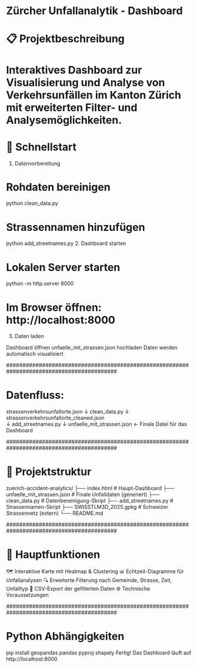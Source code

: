# Zürcher Unfallanalytik - Dashboard
# 📋 Projektbeschreibung

# Interaktives Dashboard zur Visualisierung und Analyse von Verkehrsunfällen im Kanton Zürich mit erweiterten Filter- und Analysemöglichkeiten.


# 🚀 Schnellstart


1. Datenvorbereitung


# Rohdaten bereinigen
python clean_data.py

# Strassennamen hinzufügen
python add_streetnames.py
2. Dashboard starten

# Lokalen Server starten
python -m http.server 8000

# Im Browser öffnen: http://localhost:8000



3. Daten laden

Dashboard öffnen
unfaelle_mit_strassen.json hochladen
Daten werden automatisch visualisiert

##########################################################################################


# Datenfluss:

strassenverkehrsunfallorte.json
         ↓
clean_data.py
         ↓
strassenverkehrsunfallorte_cleaned.json  
         ↓
add_streetnames.py
         ↓
unfaelle_mit_strassen.json  ← Finale Datei für das Dashboard

##########################################################################################


# 📁 Projektstruktur

zuerich-accident-analytics/
├── index.html                          # Haupt-Dashboard
├── unfaelle_mit_strassen.json          # Finale Unfalldaten (generiert)
├── clean_data.py                       # Datenbereinigung-Skript
├── add_streetnames.py                  # Strassennamen-Skript
├── SWISSTLM3D_2025.gpkg               # Schweizer Strassennetz (extern)
└── README.md

##########################################################################################


# 🎯 Hauptfunktionen

🗺️ Interaktive Karte mit Heatmap & Clustering
📊 Echtzeit-Diagramme für Unfallanalysen
🔍 Erweiterte Filterung nach Gemeinde, Strasse, Zeit, Unfalltyp
💾 CSV-Export der gefilterten Daten
⚙️ Technische Voraussetzungen

##########################################################################################


# Python Abhängigkeiten
pip install geopandas pandas pyproj shapely
Fertig! Das Dashboard läuft auf http://localhost:8000
